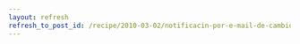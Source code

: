 ```yaml
---
layout: refresh
refresh_to_post_id: /recipe/2010-03-02/notificacin-por-e-mail-de-cambios-en-repositorios-mercurial
---
```

